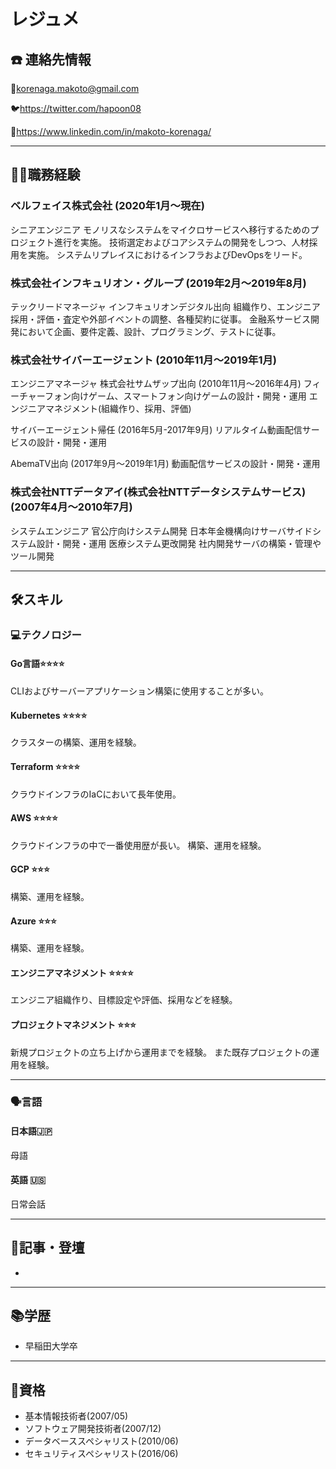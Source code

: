 # レジュメ

## ☎️ 連絡先情報

📧korenaga.makoto@gmail.com

🐦https://twitter.com/hapoon08

🔗https://www.linkedin.com/in/makoto-korenaga/

---

## 👨‍💻職務経験

### ベルフェイス株式会社 (2020年1月〜現在)

シニアエンジニア
モノリスなシステムをマイクロサービスへ移行するためのプロジェクト進行を実施。
技術選定およびコアシステムの開発をしつつ、人材採用を実施。
システムリプレイスにおけるインフラおよびDevOpsをリード。

### 株式会社インフキュリオン・グループ (2019年2月〜2019年8月)

テックリードマネージャ
インフキュリオンデジタル出向
組織作り、エンジニア採用・評価・査定や外部イベントの調整、各種契約に従事。
金融系サービス開発において企画、要件定義、設計、プログラミング、テストに従事。

### 株式会社サイバーエージェント (2010年11月〜2019年1月)

エンジニアマネージャ
株式会社サムザップ出向 (2010年11月〜2016年4月)
フィーチャーフォン向けゲーム、スマートフォン向けゲームの設計・開発・運用
エンジニアマネジメント(組織作り、採用、評価)

サイバーエージェント帰任 (2016年5月-2017年9月)
リアルタイム動画配信サービスの設計・開発・運用

AbemaTV出向 (2017年9月〜2019年1月)
動画配信サービスの設計・開発・運用

### 株式会社NTTデータアイ(株式会社NTTデータシステムサービス) (2007年4月〜2010年7月)

システムエンジニア
官公庁向けシステム開発
日本年金機構向けサーバサイドシステム設計・開発・運用
医療システム更改開発
社内開発サーバの構築・管理やツール開発

---

## 🛠スキル

### 💻テクノロジー

#### Go言語⭐️⭐️⭐️⭐️

CLIおよびサーバーアプリケーション構築に使用することが多い。

#### Kubernetes ⭐️⭐️⭐️⭐️

クラスターの構築、運用を経験。

#### Terraform ⭐️⭐️⭐️⭐️

クラウドインフラのIaCにおいて長年使用。

#### AWS ⭐️⭐️⭐️⭐️

クラウドインフラの中で一番使用歴が長い。
構築、運用を経験。

#### GCP ⭐️⭐️⭐️

構築、運用を経験。

#### Azure ⭐️⭐️⭐️

構築、運用を経験。

#### エンジニアマネジメント ⭐️⭐️⭐️⭐️

エンジニア組織作り、目標設定や評価、採用などを経験。

#### プロジェクトマネジメント ⭐️⭐️⭐️

新規プロジェクトの立ち上げから運用までを経験。
また既存プロジェクトの運用を経験。

---

### 🗣言語

#### 日本語🇯🇵

母語

#### 英語 🇺🇸

日常会話

---

## 📜記事・登壇

- 

--- 

## 📚学歴

- 早稲田大学卒

--- 

## 🪪資格

- 基本情報技術者(2007/05)
- ソフトウェア開発技術者(2007/12)
- データベーススペシャリスト(2010/06)
- セキュリティスペシャリスト(2016/06)


